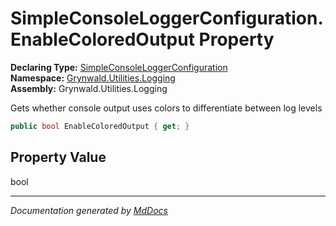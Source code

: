 ﻿<!--  
  <auto-generated>   
    The contents of this file were generated by a tool.  
    Changes to this file may be list if the file is regenerated  
  </auto-generated>   
-->

# SimpleConsoleLoggerConfiguration.EnableColoredOutput Property

**Declaring Type:** [SimpleConsoleLoggerConfiguration](../index.md)  
**Namespace:** [Grynwald.Utilities.Logging](../../index.md)  
**Assembly:** Grynwald.Utilities.Logging

Gets whether console output uses colors to differentiate between log levels

```csharp
public bool EnableColoredOutput { get; }
```

## Property Value

bool

___

*Documentation generated by [MdDocs](https://github.com/ap0llo/mddocs)*
